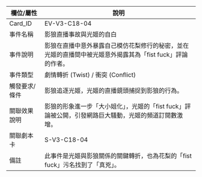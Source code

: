 | 欄位/屬性 | 說明 |
|---|---|
| Card_ID | EV-V3-C18-04 |
| 事件名稱 | 影狼直播事故與光姬的自白 |
| 事件說明 | 影狼在直播中意外暴露自己模仿花梨修行的秘密，並在光姬的直播間中被光姬意外揭露其為「fist fuck」評論的作者。 |
| 事件類型 | 劇情轉折 (Twist) / 衝突 (Conflict) |
| 觸發要求/條件 | 影狼追逐光姬，光姬的直播鏡頭捕捉到影狼的行為。 |
| 關聯效果說明 | 影狼的形象進一步「大小姐化」，光姬的「fist fuck」評論被公開，引發網路巨大騷動，光姬的頻道訂閱數激增。 |
| 關聯劇本卡 | S-V3-C18-04 |
| 備註 | 此事件是光姬與影狼關係的關鍵轉折，也為花梨的「fist fuck」污名找到了「真兇」。
